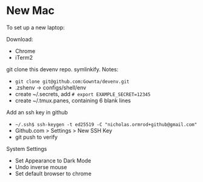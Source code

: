 # New Mac

To set up a new laptop:

Download:
- Chrome
- iTerm2

git clone this devenv repo. symlinkify. Notes:
- `git clone git@github.com:Gownta/devenv.git`
- .zshenv -> configs/shell/env
- create ~/.secrets, add `# export EXAMPLE_SECRET=12345`
- create ~/.tmux.panes, containing 6 blank lines

Add an ssh key in github
- `~/.ssh$ ssh-keygen -t ed25519 -C "nicholas.ormrod+github@gmail.com"`
- Github.com > Settings > New SSH Key
- git push to verify

System Settings
- Set Appearance to Dark Mode
- Undo inverse mouse
- Set default browser to chrome


